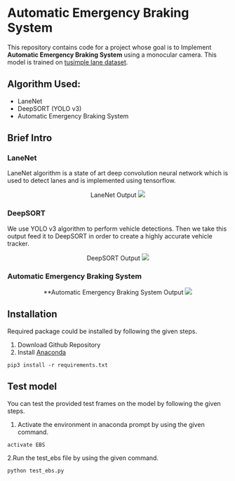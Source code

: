 # Automatic Emergency Braking System
This repository contains code for a project whose goal is to Implement **Automatic Emergency Braking System** using a monocular camera. This model is trained on [tusimple lane dataset](https://github.com/TuSimple/tusimple-benchmark).



## Algorithm Used: 
- LaneNet 
- DeepSORT (YOLO v3) 
- Automatic Emergency Braking System 


## Brief Intro
### LaneNet
LaneNet algorithm is a state of art deep convolution neural network which is used to detect lanes and is implemented using tensorflow.
<p align="center">
  LaneNet Output
  <img src="Output_GIF/laneNet.gif"\>
</p>

### DeepSORT
We use YOLO v3 algorithm to perform vehicle detections. Then we take this output feed it to DeepSORT in order to create a highly accurate vehicle tracker.
<p align="center">
  DeepSORT Output
  <img src="Output_GIF/deepSORT.gif"\>
</p>

### Automatic Emergency Braking System
<p align="center">
  **Automatic Emergency Braking System Output
  <img src="Output_GIF/EBS.gif"\>
</p>


## Installation
Required package could be installed by following the given steps.

1. Download Github Repository
2. Install [Anaconda](https://anaconda.org)
```
pip3 install -r requirements.txt
```


## Test model
You can test the provided test frames on the model by following the given steps.
1. Activate the environment in anaconda prompt by using the given command.
```
activate EBS
```
2.Run the test_ebs file by using the given command.
```
python test_ebs.py 
```
